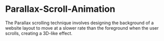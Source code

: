 # Parallax-Scroll-Animation
The Parallax scrolling technique involves designing the background of a website layout to move at a slower rate than the foreground when the user scrolls, creating a 3D-like effect.
